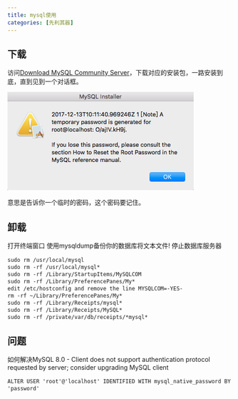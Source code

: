 ```yaml
---
title: mysql使用
categories: [先利其器]
---
```


## 下载

访问[Download MySQL Community Server](https://dev.mysql.com/downloads/mysql/)，下载对应的安装包，一路安装到底，直到见到一个对话框。

![](https://raw.githubusercontent.com/DullDevil/pics/master/sql/mysql.png)

意思是告诉你一个临时的密码，这个密码要记住。



## 卸载
打开终端窗口
使用mysqldump备份你的数据库将文本文件!
停止数据库服务器

```shell
sudo rm /usr/local/mysql
sudo rm -rf /usr/local/mysql*
sudo rm -rf /Library/StartupItems/MySQLCOM
sudo rm -rf /Library/PreferencePanes/My*
edit /etc/hostconfig and remove the line MYSQLCOM=-YES-
rm -rf ~/Library/PreferencePanes/My*
sudo rm -rf /Library/Receipts/mysql*
sudo rm -rf /Library/Receipts/MySQL*
sudo rm -rf /private/var/db/receipts/*mysql*
```

## 问题
如何解决MySQL 8.0 - Client does not support authentication protocol requested by server; consider upgrading MySQL client

```
ALTER USER 'root'@'localhost' IDENTIFIED WITH mysql_native_password BY 'password'

```
